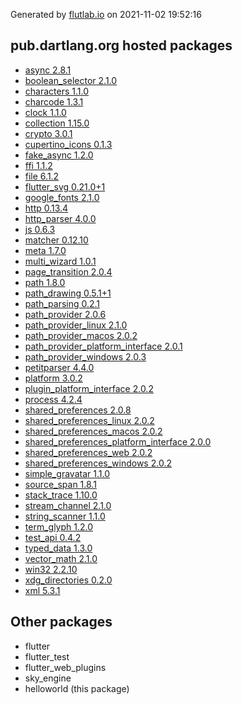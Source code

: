 Generated by [flutlab.io](https://flutlab.io) on 2021-11-02 19:52:16


## pub.dartlang.org hosted packages

 - [async 2.8.1](https://pub.dartlang.org/packages/async/versions/2.8.1)
 - [boolean_selector 2.1.0](https://pub.dartlang.org/packages/boolean_selector/versions/2.1.0)
 - [characters 1.1.0](https://pub.dartlang.org/packages/characters/versions/1.1.0)
 - [charcode 1.3.1](https://pub.dartlang.org/packages/charcode/versions/1.3.1)
 - [clock 1.1.0](https://pub.dartlang.org/packages/clock/versions/1.1.0)
 - [collection 1.15.0](https://pub.dartlang.org/packages/collection/versions/1.15.0)
 - [crypto 3.0.1](https://pub.dartlang.org/packages/crypto/versions/3.0.1)
 - [cupertino_icons 0.1.3](https://pub.dartlang.org/packages/cupertino_icons/versions/0.1.3)
 - [fake_async 1.2.0](https://pub.dartlang.org/packages/fake_async/versions/1.2.0)
 - [ffi 1.1.2](https://pub.dartlang.org/packages/ffi/versions/1.1.2)
 - [file 6.1.2](https://pub.dartlang.org/packages/file/versions/6.1.2)
 - [flutter_svg 0.21.0+1](https://pub.dartlang.org/packages/flutter_svg/versions/0.21.0+1)
 - [google_fonts 2.1.0](https://pub.dartlang.org/packages/google_fonts/versions/2.1.0)
 - [http 0.13.4](https://pub.dartlang.org/packages/http/versions/0.13.4)
 - [http_parser 4.0.0](https://pub.dartlang.org/packages/http_parser/versions/4.0.0)
 - [js 0.6.3](https://pub.dartlang.org/packages/js/versions/0.6.3)
 - [matcher 0.12.10](https://pub.dartlang.org/packages/matcher/versions/0.12.10)
 - [meta 1.7.0](https://pub.dartlang.org/packages/meta/versions/1.7.0)
 - [multi_wizard 1.0.1](https://pub.dartlang.org/packages/multi_wizard/versions/1.0.1)
 - [page_transition 2.0.4](https://pub.dartlang.org/packages/page_transition/versions/2.0.4)
 - [path 1.8.0](https://pub.dartlang.org/packages/path/versions/1.8.0)
 - [path_drawing 0.5.1+1](https://pub.dartlang.org/packages/path_drawing/versions/0.5.1+1)
 - [path_parsing 0.2.1](https://pub.dartlang.org/packages/path_parsing/versions/0.2.1)
 - [path_provider 2.0.6](https://pub.dartlang.org/packages/path_provider/versions/2.0.6)
 - [path_provider_linux 2.1.0](https://pub.dartlang.org/packages/path_provider_linux/versions/2.1.0)
 - [path_provider_macos 2.0.2](https://pub.dartlang.org/packages/path_provider_macos/versions/2.0.2)
 - [path_provider_platform_interface 2.0.1](https://pub.dartlang.org/packages/path_provider_platform_interface/versions/2.0.1)
 - [path_provider_windows 2.0.3](https://pub.dartlang.org/packages/path_provider_windows/versions/2.0.3)
 - [petitparser 4.4.0](https://pub.dartlang.org/packages/petitparser/versions/4.4.0)
 - [platform 3.0.2](https://pub.dartlang.org/packages/platform/versions/3.0.2)
 - [plugin_platform_interface 2.0.2](https://pub.dartlang.org/packages/plugin_platform_interface/versions/2.0.2)
 - [process 4.2.4](https://pub.dartlang.org/packages/process/versions/4.2.4)
 - [shared_preferences 2.0.8](https://pub.dartlang.org/packages/shared_preferences/versions/2.0.8)
 - [shared_preferences_linux 2.0.2](https://pub.dartlang.org/packages/shared_preferences_linux/versions/2.0.2)
 - [shared_preferences_macos 2.0.2](https://pub.dartlang.org/packages/shared_preferences_macos/versions/2.0.2)
 - [shared_preferences_platform_interface 2.0.0](https://pub.dartlang.org/packages/shared_preferences_platform_interface/versions/2.0.0)
 - [shared_preferences_web 2.0.2](https://pub.dartlang.org/packages/shared_preferences_web/versions/2.0.2)
 - [shared_preferences_windows 2.0.2](https://pub.dartlang.org/packages/shared_preferences_windows/versions/2.0.2)
 - [simple_gravatar 1.1.0](https://pub.dartlang.org/packages/simple_gravatar/versions/1.1.0)
 - [source_span 1.8.1](https://pub.dartlang.org/packages/source_span/versions/1.8.1)
 - [stack_trace 1.10.0](https://pub.dartlang.org/packages/stack_trace/versions/1.10.0)
 - [stream_channel 2.1.0](https://pub.dartlang.org/packages/stream_channel/versions/2.1.0)
 - [string_scanner 1.1.0](https://pub.dartlang.org/packages/string_scanner/versions/1.1.0)
 - [term_glyph 1.2.0](https://pub.dartlang.org/packages/term_glyph/versions/1.2.0)
 - [test_api 0.4.2](https://pub.dartlang.org/packages/test_api/versions/0.4.2)
 - [typed_data 1.3.0](https://pub.dartlang.org/packages/typed_data/versions/1.3.0)
 - [vector_math 2.1.0](https://pub.dartlang.org/packages/vector_math/versions/2.1.0)
 - [win32 2.2.10](https://pub.dartlang.org/packages/win32/versions/2.2.10)
 - [xdg_directories 0.2.0](https://pub.dartlang.org/packages/xdg_directories/versions/0.2.0)
 - [xml 5.3.1](https://pub.dartlang.org/packages/xml/versions/5.3.1)

## Other packages

 - flutter
 - flutter_test
 - flutter_web_plugins
 - sky_engine
 - helloworld (this package)

